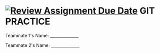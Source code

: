 [![Review Assignment Due Date](https://classroom.github.com/assets/deadline-readme-button-22041afd0340ce965d47ae6ef1cefeee28c7c493a6346c4f15d667ab976d596c.svg)](https://classroom.github.com/a/v2m7DHjm)
GIT PRACTICE
============

Teammate 1's Name: ______________

Teammate 2's Name: ______________
